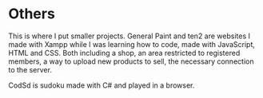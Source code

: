 # Others

This is where I put smaller projects.
General Paint and ten2 are websites I made with Xampp while I was learning how to code, made with JavaScript, HTML and CSS.
Both including a shop, an area restricted to registered members, a way to upload new products to sell, the necessary connection to the server.

CodSd is sudoku made with C# and played in a browser.
